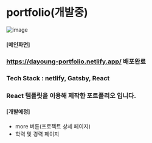 # portfolio(개발중)

![image](https://user-images.githubusercontent.com/55998706/163775739-fde0d319-17ab-4979-9cb9-9ae71efcab2b.png)
#### [메인화면]

### https://dayoung-portfolio.netlify.app/ 배포완료

### Tech Stack : netlify, Gatsby, React
### React 템플릿을 이용해 제작한 포트폴리오 입니다.


#### [개발에정]
- more 버튼(프로젝트 상세 페이지)
- 학력 및 경력 페이지
